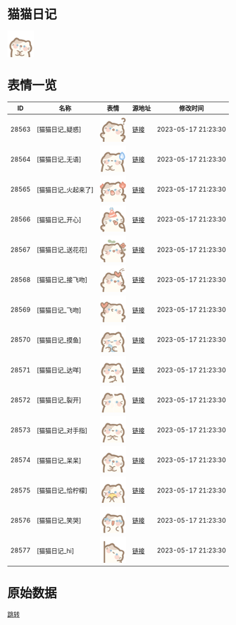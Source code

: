 # 猫猫日记

<img src="./cover.png" height="60" alt="cover" />

# 表情一览

|ID|名称|表情|源地址|修改时间|
|----|----|----|----|----|
|28563|[猫猫日记_疑惑]|<img src="./pic/028563_%5B猫猫日记_疑惑%5D.png" height="60" alt="疑惑"/>|[链接](https://i0.hdslb.com/bfs/garb/544e430b2d0c26fa73d8de3d236081c08e63eff8.png)|2023-05-17 21:23:30|
|28564|[猫猫日记_无语]|<img src="./pic/028564_%5B猫猫日记_无语%5D.png" height="60" alt="无语"/>|[链接](https://i0.hdslb.com/bfs/garb/11044fc7805cf0a0462328905e4f6510a64f8922.png)|2023-05-17 21:23:30|
|28565|[猫猫日记_火起来了]|<img src="./pic/028565_%5B猫猫日记_火起来了%5D.png" height="60" alt="火起来了"/>|[链接](https://i0.hdslb.com/bfs/garb/1bb4b6e73347de205385e04cf3ebd19550f31d7a.png)|2023-05-17 21:23:30|
|28566|[猫猫日记_开心]|<img src="./pic/028566_%5B猫猫日记_开心%5D.png" height="60" alt="开心"/>|[链接](https://i0.hdslb.com/bfs/garb/54405c857585d5c68843d2743357a52c1340053b.png)|2023-05-17 21:23:30|
|28567|[猫猫日记_送花花]|<img src="./pic/028567_%5B猫猫日记_送花花%5D.png" height="60" alt="送花花"/>|[链接](https://i0.hdslb.com/bfs/garb/87ff17976ea9d90275631d7db6d6323d5fbbb383.png)|2023-05-17 21:23:30|
|28568|[猫猫日记_接飞吻]|<img src="./pic/028568_%5B猫猫日记_接飞吻%5D.png" height="60" alt="接飞吻"/>|[链接](https://i0.hdslb.com/bfs/garb/ce7ea8095b864505220ed9c0b4ee6cc82ce9a888.png)|2023-05-17 21:23:30|
|28569|[猫猫日记_飞吻]|<img src="./pic/028569_%5B猫猫日记_飞吻%5D.png" height="60" alt="飞吻"/>|[链接](https://i0.hdslb.com/bfs/garb/dcf3d29828821f1bcc8769bf64b49bf4b2b22e7e.png)|2023-05-17 21:23:30|
|28570|[猫猫日记_摸鱼]|<img src="./pic/028570_%5B猫猫日记_摸鱼%5D.png" height="60" alt="摸鱼"/>|[链接](https://i0.hdslb.com/bfs/garb/4fc320a667a5272cf475eeedee0b238ae16750bd.png)|2023-05-17 21:23:30|
|28571|[猫猫日记_达咩]|<img src="./pic/028571_%5B猫猫日记_达咩%5D.png" height="60" alt="达咩"/>|[链接](https://i0.hdslb.com/bfs/garb/da1bb286053bf8ba8fb25371982c74aa60f820a7.png)|2023-05-17 21:23:30|
|28572|[猫猫日记_裂开]|<img src="./pic/028572_%5B猫猫日记_裂开%5D.png" height="60" alt="裂开"/>|[链接](https://i0.hdslb.com/bfs/garb/ccb8238a3c9bb51b8c7ae4863dee080a3083b8e8.png)|2023-05-17 21:23:30|
|28573|[猫猫日记_对手指]|<img src="./pic/028573_%5B猫猫日记_对手指%5D.png" height="60" alt="对手指"/>|[链接](https://i0.hdslb.com/bfs/garb/1106147350335b46eb4c9001b32be3b291ebbe52.png)|2023-05-17 21:23:30|
|28574|[猫猫日记_呆呆]|<img src="./pic/028574_%5B猫猫日记_呆呆%5D.png" height="60" alt="呆呆"/>|[链接](https://i0.hdslb.com/bfs/garb/e1ef89e750d9a3495bac3a9879c0c5dd604c4cfc.png)|2023-05-17 21:23:30|
|28575|[猫猫日记_恰柠檬]|<img src="./pic/028575_%5B猫猫日记_恰柠檬%5D.png" height="60" alt="恰柠檬"/>|[链接](https://i0.hdslb.com/bfs/garb/583fb02b63980fb0c78cb81a0e0b63185793e3f4.png)|2023-05-17 21:23:30|
|28576|[猫猫日记_笑哭]|<img src="./pic/028576_%5B猫猫日记_笑哭%5D.png" height="60" alt="笑哭"/>|[链接](https://i0.hdslb.com/bfs/garb/0689921881e06154251f972f5bec125223454d52.png)|2023-05-17 21:23:30|
|28577|[猫猫日记_hi]|<img src="./pic/028577_%5B猫猫日记_hi%5D.png" height="60" alt="hi"/>|[链接](https://i0.hdslb.com/bfs/garb/0e39bd22296c9d019d2e9be075c35a40ce5b2bf7.png)|2023-05-17 21:23:30|

# 原始数据

[跳转](./raw.json)


